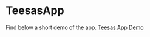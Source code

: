 # TeesasApp

Find below a short demo of the app.
[Teesas App Demo](https://drive.google.com/file/d/1_DKknV_OoWFcHssiRAY8CsLVdOTlzhN-/view?usp=sharing)
